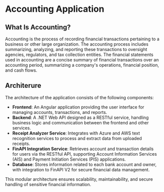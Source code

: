 # Accounting Application

## What Is Accounting?

Accounting is the process of recording financial transactions pertaining to a business or other large organization. The accounting process includes summarizing, analyzing, and reporting these transactions to oversight agencies, regulators, and tax collection entities. The financial statements used in accounting are a concise summary of financial transactions over an accounting period, summarizing a company's operations, financial position, and cash flows.

## Architerure

The architecture of the application consists of the following components:

- **Frontend**: An Angular application providing the user interface for managing accounts, transactions, and reports.
- **Backend**: A .NET Web API designed as a RESTful service, handling business logic and communication between the frontend and other services.
- **Receipt Analyzer Service**: Integrates with Azure and AWS text recognition services to process and extract data from uploaded receipts.
- **FinAPI Integration Service**: Retrieves account and transaction details for users via the RESTful API, supporting Account Information Services (AIS) and Payment Initiation Services (PIS) applications.
- **Database**: Stores information related to each bank account and owner, with integration to FinAPI V2 for secure financial data management.

This modular architecture ensures scalability, maintainability, and secure handling of sensitive financial information.